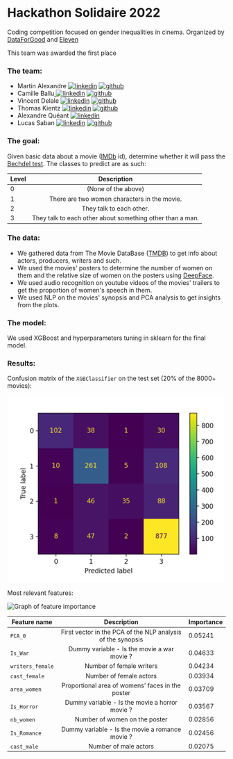 # Hackathon Solidaire 2022

Coding competition focused on gender inequalities in cinema.
Organized by [DataForGood](https://dataforgood.fr) and [Eleven](https://eleven-strategy.com)

This team was awarded the first place


### The team:
- Martin Alexandre  [![linkedin](https://user-images.githubusercontent.com/60552083/165544757-8f416a85-cffa-4d00-893a-17320fe3f5cc.png)][1]  [![github](https://user-images.githubusercontent.com/60552083/165557096-3b39cddb-c5ee-4228-8137-c69d37b56f66.jpg)][2] 
- Camille Ballu[ ![linkedin](https://user-images.githubusercontent.com/60552083/165544757-8f416a85-cffa-4d00-893a-17320fe3f5cc.png)][3]  [![github](https://user-images.githubusercontent.com/60552083/165557096-3b39cddb-c5ee-4228-8137-c69d37b56f66.jpg)][4] 
- Vincent Delale [![linkedin](https://user-images.githubusercontent.com/60552083/165544757-8f416a85-cffa-4d00-893a-17320fe3f5cc.png)][5]  [![github](https://user-images.githubusercontent.com/60552083/165557096-3b39cddb-c5ee-4228-8137-c69d37b56f66.jpg)][6] 
- Thomas Kientz [![linkedin](https://user-images.githubusercontent.com/60552083/165544757-8f416a85-cffa-4d00-893a-17320fe3f5cc.png)][7]  [![github](https://user-images.githubusercontent.com/60552083/165557096-3b39cddb-c5ee-4228-8137-c69d37b56f66.jpg)][8] 
- Alexandre Quéant [![linkedin](https://user-images.githubusercontent.com/60552083/165544757-8f416a85-cffa-4d00-893a-17320fe3f5cc.png)][9]
- Lucas Saban [![linkedin](https://user-images.githubusercontent.com/60552083/165544757-8f416a85-cffa-4d00-893a-17320fe3f5cc.png)][11]  [![github](https://user-images.githubusercontent.com/60552083/165557096-3b39cddb-c5ee-4228-8137-c69d37b56f66.jpg)][12] 

[1]: https://www.linkedin.com/in/martin-alexandre-4b48511b4/
[2]: https://github.com/martinalex7

[3]: https://www.linkedin.com/in/camille-ballu/
[4]: https://github.com/cmllbll

[5]: https://www.linkedin.com/in/vincent-delale-a53141182/
[6]: https://github.com/vdelale

[7]: https://www.linkedin.com/in/kientzthomas/
[8]: https://github.com/thomktz

[9]: https://www.linkedin.com/in/alexandre-queant-b19b8521b/


[11]: https://www.linkedin.com/in/lucas-saban/
[12]: https://github.com/g0bel1n


### The goal:

Given basic data about a movie ([IMDb](https://www.imdb.com) id), determine whether it will pass the [Bechdel test](https://en.wikipedia.org/wiki/Bechdel_test).
The classes to predict are as such:

| **Level** |                      **Description**                      |
|-----------|:---------------------------------------------------------:|
| 0         |                    (None of the above)                    |
| 1         |        There are two women characters in the movie.       |
| 2         |                  They talk to each other.                 |
| 3         | They talk to each other about something other than a man. |

### The data:

- We gathered data from The Movie DataBase ([TMDB](https://www.themoviedb.org/?language=fr)) to get info about actors, producers, writers and such. 
- We used the movies' posters to determine the number of women on them and the relative size of women on the posters using [DeepFace](https://github.com/serengil/deepface). 
- We used audio recognition on youtube videos of the movies' trailers to get the proportion of women's speech in them.
- We used NLP on the movies' synopsis and PCA analysis to get insights from the plots.

### The model:

We used XGBoost and hyperparameters tuning in sklearn for the final model.

### Results:

Confusion matrix of the `XGBClassifier` on the test set (20% of the 8000+ movies):


<img width="500" alt="Confusion matrix" src="matrice_fondblanc.png">

Most relevant features:

<img width="817" alt="Graph of feature importance" src="https://user-images.githubusercontent.com/60552083/165554421-7b3be86d-d9e2-41df-95ca-21f536948beb.png">

| **Feature name** |                       **Description**                       | **Importance** |
|------------------|:-----------------------------------------------------------:|----------------|
| `PCA_0`          | First vector in the PCA of the NLP analysis of the synopsis |        0.05241 |
| `Is_War`         |         Dummy variable - Is the movie a war movie ?         |        0.04633 |
| `writers_female` |                   Number of female writers                  |        0.04234 |
| `cast_female`    |                   Number of female actors                   |        0.03934 |
| `area_women`     |       Proportional area of womens' faces in the poster      |        0.03709 |
| `Is_Horror`      |        Dummy variable - Is the movie a horror movie ?       |        0.03567 |
| `nb_women`       |                Number of women on the poster                |        0.02856 |
| `Is_Romance`     |       Dummy variable - Is the movie a romance movie ?       |        0.02456 |
| `cast_male`      |                    Number of male actors                    |        0.02075 |
